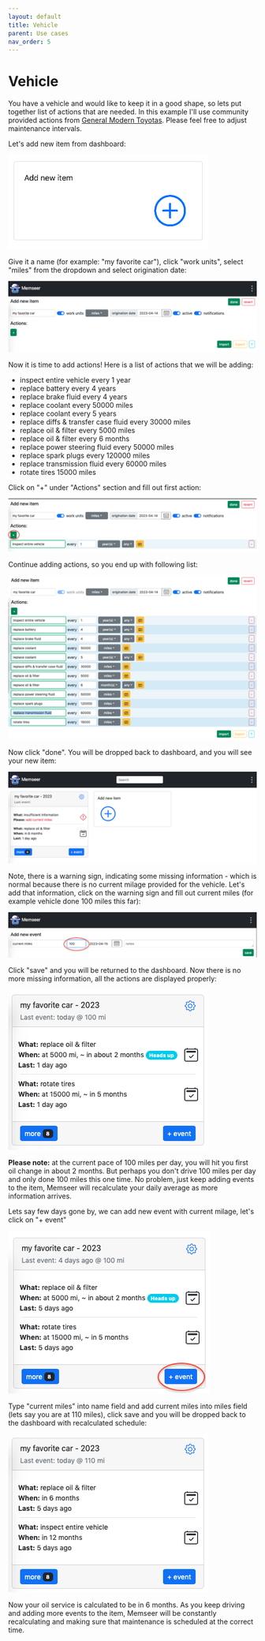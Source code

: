 ```yaml
---
layout: default
title: Vehicle
parent: Use cases
nav_order: 5
---
```


# Vehicle

You have a vehicle and would like to keep it in a good shape, so lets put together list of actions that are needed. In this example I'll use community provided actions from [General Modern Toyotas](https://docs.memseer.com/docs/shared.html). Please feel free to adjust maintenance intervals. 

Let's add new item from dashboard:

![](../../assets/images/use_cases/vehicle/add_new_item.png)

Give it a name (for example: "my favorite car"), click "work units", select "miles" from the dropdown and select origination date:

![](../../assets/images/use_cases/vehicle/my_favorite_car.png)

Now it is time to add actions! Here is a list of actions that we will be adding:

* inspect entire vehicle every 1 year
* replace battery every 4 years
* replace brake fluid every 4 years
* replace coolant every 50000 miles
* replace coolant every 5 years
* replace diffs & transfer case fluid every 30000 miles
* replace oil & filter every 5000 miles
* replace oil & filter every 6 months
* replace power steering fluid every 50000 miles
* replace spark plugs every 120000 miles
* replace transmission fluid every 60000 miles
* rotate tires 15000 miles

Click on "+" under "Actions" section and fill out first action:

![](../../assets/images/use_cases/vehicle/first_action.png)

Continue adding actions, so you end up with following list:

![](../../assets/images/use_cases/vehicle/my_favorite_car_with_actions.png)

Now click "done". You will be dropped back to dashboard, and you will see your new item:

![](../../assets/images/use_cases/vehicle/new_item.png)

Note, there is a warning sign, indicating some missing information - which is normal because there is no current milage provided for the vehicle. Let's add that information, click on the warning sign and fill out current miles (for example vehicle done 100 miles this far):

![](../../assets/images/use_cases/vehicle/add_current_miles.png)

Click "save" and you will be returned to the dashboard. Now there is no more missing information, all the actions are displayed properly:

![](../../assets/images/use_cases/vehicle/no_missing_information.png)

**Please note:** at the current pace of 100 miles per day, you will hit you first oil change in about 2 months. But perhaps you don't drive 100 miles per day and only done 100 miles this one time. No problem, just keep adding events to the item, Memseer will recalculate your daily average as more information arrives.

Lets say few days gone by, we can add new event with current milage, let's click on "+ event"

![](../../assets/images/use_cases/vehicle/add_quick_event.png)

Type "current miles" into name field and add current miles into miles field (lets say you are at 110 miles), click save and you will be dropped back to the dashboard with recalculated schedule:

![](../../assets/images/use_cases/vehicle/recalculated_schedule.png)

Now your oil service is calculated to be in 6 months. As you keep driving and adding more events to the item, Memseer will be constantly recalculating and making sure that maintenance is scheduled at the correct time.
